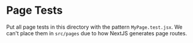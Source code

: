# Page Tests

Put all page tests in this directory with the pattern `MyPage.test.jsx`. We can't place them in `src/pages` due to how
NextJS generates page routes.
